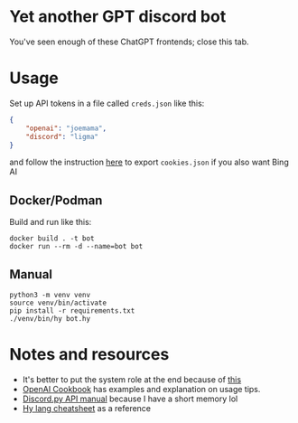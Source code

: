 Yet another GPT discord bot
===========================

You've seen enough of these ChatGPT frontends; close this tab.

# Usage #

Set up API tokens in a file called `creds.json` like this:

``` json
{
    "openai": "joemama",
    "discord": "ligma"
}
```

and follow the instruction
[here](https://github.com/acheong08/EdgeGPT#getting-authentication-required)
to export `cookies.json` if you also want Bing AI

## Docker/Podman ##
Build and run like this:
``` shell
docker build . -t bot
docker run --rm -d --name=bot bot
```

## Manual ##

``` shell
python3 -m venv venv
source venv/bin/activate
pip install -r requirements.txt
./venv/bin/hy bot.hy
```

# Notes and resources #
- It's better to put the system role at the end because of
  [this](https://community.openai.com/t/has-anyone-brainstormed-a-cost-efficient-way-to-include-the-chat-history-for-conversation-based-applications/114444) 
- [OpenAI Cookbook](https://github.com/openai/openai-cookbook) has
  examples and explanation on usage tips.
- [Discord.py
  API manual](https://discordpy.readthedocs.io/en/stable/api.html)
  because I have a short memory lol
- [Hy lang
  cheatsheet](https://docs.hylang.org/en/stable/cheatsheet.html) as a
  reference
